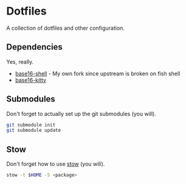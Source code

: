 # Dotfiles
A collection of dotfiles and other configuration.

## Dependencies
Yes, really.

* [base16-shell](https://github.com/jacobpa/base16-shell) - My own fork since upstream is broken on
  fish shell
* [base16-kitty](https://github.com/kdrag0n/base16-kitty)

## Submodules
Don't forget to actually set up the git submodules (you will).

```bash
git submodule init
git submodule update
```

## Stow
Don't forget how to use [stow](https://www.gnu.org/software/stow/) (you will).

```bash
stow -t $HOME -S <package>
```
